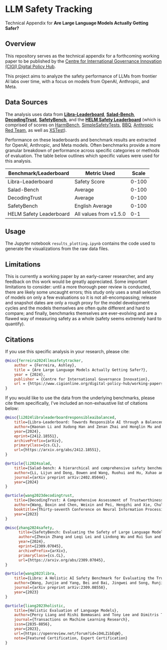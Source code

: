 # LLM Safety Tracking
Technical Appendix for **Are Large Language Models Actually Getting Safer?**

## Overview
This repository serves as the technical appendix for a forthcoming working paper to be published by the [Centre for International Governance Innovation (CIGI) Digital Policy Hub](https://www.cigionline.org/digital-policy-hub/working-papers/).

This project aims to analyze the safety performance of LLMs from frontier AI labs over time, with a focus on models from OpenAI, Anthropic, and Meta. 


## Data Sources
The analysis uses data from **[Libra-Leaderboard](https://leaderboard.librai.tech/LeaderBoard)**, **[Salad-Bench](https://adwardlee.github.io/salad_bench/leaderboard.html)**,  **[DecodingTrust](https://huggingface.co/spaces/AI-Secure/llm-trustworthy-leaderboard)**, **[SafetyBench](https://llmbench.ai/safety)**, and the **[HELM Safety Leaderboard](https://crfm.stanford.edu/helm/safety/v1.5.0/)** (which is comprised of scores on [HarmBench](https://www.harmbench.org/explore), [SimpleSafetyTests](https://milanlproc.github.io/publication/2023-simplesafetytests/), [BBQ](https://huggingface.co/datasets/heegyu/bbq), [Anthropic Red Team](https://www.anthropic.com/research/red-teaming-language-models-to-reduce-harms-methods-scaling-behaviors-and-lessons-learned), as well as [XSTest](https://huggingface.co/datasets/walledai/XSTest)).


Performance on these leaderboards and benchmark results are extracted for OpenAI, Anthropic, and Meta models. Often benchmarks provide a more granular breakdown of performance across specific categories or methods of evaluation. The table below outlines which specific values were used for this analysis. 

| Benchmark/Leaderboard | Metric Used | Scale |
|-----------|-------------|-------|
| Libra-Leaderboard | Safety Score | 0-100 |
| Salad-Bench | Average | 0-100 |
| DecodingTrust | Average | 0-100 |
| SafetyBench | English Average | 0-100 |
| HELM Safety Leaderboard | All values from v1.5.0 | 0-1 |


## Usage
The Jupyter notebook `results_plotting.ipynb` contains the code used to generate the visualizations from the raw data files.


## Limitations 
This is currently a working paper by an early-career researcher, and any feedback on this work would be greatly appreciated. Some important limitations to consider: until a more thorough peer review is conducted, there are likely some uncaught errors; this study only uses a small selection of models on only a few evaluations so it is not all-encompassing; release and snapshot dates are only a rough proxy for the model development cycles and the models themselves are often quite different and hard to compare; and finally, benchmarks themselves are ever-evolving and are a flawed way of measuring safety as a whole (safety seems extremely hard to quantify). 


## Citations
If you use this specific analysis in your research, please cite:

```bibtex
@misc{ferreira2024llmsafetytracker,
    author = {Ferreira, Ashley},
    title = {Are Large Language Models Actually Getting Safer?},
    year = {2024},
    publisher = {Centre for International Governance Innovation},
    url = {https://www.cigionline.org/digital-policy-hub/working-papers/}
}
```
If you would like to use the data from the underlying benchmarks, please cite them specifically, I've included an non-exhaustive list of citations below:

```bibtex
@misc{li2024libraleaderboardresponsibleaibalanced,
    title={Libra-Leaderboard: Towards Responsible AI through a Balanced Leaderboard of Safety and Capability},
    author={Haonan Li and Xudong Han and Zenan Zhai and Honglin Mu and Hao Wang and Zhenxuan Zhang and Yilin Geng and Shom Lin and Renxi Wang and Artem Shelmanov and Xiangyu Qi and Yuxia Wang and Donghai Hong and Youliang Yuan and Meng Chen and Haoqin Tu and Fajri Koto and Tatsuki Kuribayashi and Cong Zeng and Rishabh Bhardwaj and Bingchen Zhao and Yawen Duan and Yi Liu and Emad A. Alghamdi and Yaodong Yang and Yinpeng Dong and Soujanya Poria and Pengfei Liu and Zhengzhong Liu and Xuguang Ren and Eduard Hovy and Iryna Gurevych and Preslav Nakov and Monojit Choudhury and Timothy Baldwin},
    year={2024},
    eprint={2412.18551},
    archivePrefix={arXiv},
    primaryClass={cs.CL},
    url={https://arxiv.org/abs/2412.18551},
}

@article{li2024salad,
    title={Salad-bench: A hierarchical and comprehensive safety benchmark for large language models},
    author={Li, Lijun and Dong, Bowen and Wang, Ruohui and Hu, Xuhao and Zuo, Wangmeng and Lin, Dahua and Qiao, Yu and Shao, Jing},
    journal={arXiv preprint arXiv:2402.05044},
    year={2024}
}

@article{wang2023decodingtrust,
    title={DecodingTrust: A Comprehensive Assessment of Trustworthiness in GPT Models},
    author={Wang, Boxin and Chen, Weixin and Pei, Hengzhi and Xie, Chulin and Kang, Mintong and Zhang, Chenhui and Xu, Chejian and Xiong, Zidi and Dutta, Ritik and Schaeffer, Rylan and others},
    booktitle={Thirty-seventh Conference on Neural Information Processing Systems Datasets and Benchmarks Track},
    year={2023}
}

@misc{zhang2024safety,
      title={SafetyBench: Evaluating the Safety of Large Language Models}, 
      author={Zhexin Zhang and Leqi Lei and Lindong Wu and Rui Sun and Yongkang Huang and Chong Long and Xiao Liu and Xuanyu Lei and Jie Tang and Minlie Huang},
      year={2024},
      eprint={2309.07045},
      archivePrefix={arXiv},
      primaryClass={cs.CL},
      url={https://arxiv.org/abs/2309.07045}, 
}

@article{wang2023libra,
    title={Libra: A Holistic AI Safety Benchmark for Evaluating the Trustworthiness of Large Language Models},
    author={Wang, Junjie and Yang, Bei and Bai, Jingwei and Song, Runji and Yue, Wenwei and Wang, Shuo and Lang, James and Zhang, Wei and Zhang, Ji and others},
    journal={arXiv preprint arXiv:2309.08558},
    year={2023}
}

@article{liang2023holistic,
    title={Holistic Evaluation of Language Models},
    author={Percy Liang and Rishi Bommasani and Tony Lee and Dimitris Tsipras and Dilara Soylu and Michihiro Yasunaga and Yian Zhang and Deepak Narayanan and Yuhuai Wu and Ananya Kumar and Benjamin Newman and Binhang Yuan and Bobby Yan and Ce Zhang and Christian Alexander Cosgrove and Christopher D Manning and Christopher Re and Diana Acosta-Navas and Drew Arad Hudson and Eric Zelikman and Esin Durmus and Faisal Ladhak and Frieda Rong and Hongyu Ren and Huaxiu Yao and Jue WANG and Keshav Santhanam and Laurel Orr and Lucia Zheng and Mert Yuksekgonul and Mirac Suzgun and Nathan Kim and Neel Guha and Niladri S. Chatterji and Omar Khattab and Peter Henderson and Qian Huang and Ryan Andrew Chi and Sang Michael Xie and Shibani Santurkar and Surya Ganguli and Tatsunori Hashimoto and Thomas Icard and Tianyi Zhang and Vishrav Chaudhary and William Wang and Xuechen Li and Yifan Mai and Yuhui Zhang and Yuta Koreeda},
    journal={Transactions on Machine Learning Research},
    issn={2835-8856},
    year={2023},
    url={https://openreview.net/forum?id=iO4LZibEqW},
    note={Featured Certification, Expert Certification}
}
```
